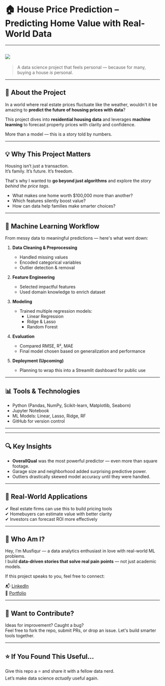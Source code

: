 # 🏠 House Price Prediction – Predicting Home Value with Real-World Data
---
![](https://nycdsa-blog-files.s3.us-east-2.amazonaws.com/2021/03/chaitali-majumder/house-price-497112-KhCJQICS.jpg)
---
> A data science project that feels personal — because for many, buying a house *is* personal.

---

## 📌 About the Project

In a world where real estate prices fluctuate like the weather, wouldn't it be amazing to **predict the future of housing prices with data**?

This project dives into **residential housing data** and leverages **machine learning** to forecast property prices with clarity and confidence.

More than a model — this is a story told by numbers.

---

## 💡 Why This Project Matters

Housing isn’t just a transaction.  
It’s family. It’s future. It’s freedom.

That's why I wanted to **go beyond just algorithms** and explore the *story behind the price tags*.

- What makes one home worth $100,000 more than another?
- Which features silently boost value?
- How can data help families make smarter choices?

---

## 🧠 Machine Learning Workflow

From messy data to meaningful predictions — here's what went down:

1. **Data Cleaning & Preprocessing**
   - Handled missing values
   - Encoded categorical variables
   - Outlier detection & removal

2. **Feature Engineering**
   - Selected impactful features
   - Used domain knowledge to enrich dataset

3. **Modeling**
   - Trained multiple regression models:
     - Linear Regression
     - Ridge & Lasso
     - Random Forest

4. **Evaluation**
   - Compared RMSE, R², MAE
   - Final model chosen based on generalization and performance

5. **Deployment (Upcoming)**
   - Planning to wrap this into a Streamlit dashboard for public use

---

## 📊 Tools & Technologies

- Python (Pandas, NumPy, Scikit-learn, Matplotlib, Seaborn)
- Jupyter Notebook
- ML Models: Linear, Lasso, Ridge, RF
- GitHub for version control

---

---

## 🔍 Key Insights

- **OverallQual** was the most powerful predictor — even more than square footage.
- Garage size and neighborhood added surprising predictive power.
- Outliers drastically skewed model accuracy until they were handled.

---

## 📎 Real-World Applications

✔ Real estate firms can use this to build pricing tools  
✔ Homebuyers can estimate value with better clarity  
✔ Investors can forecast ROI more effectively

---

## 👋 Who Am I?

Hey, I’m Musfiqur — a data analytics enthusiast in love with real-world ML problems.  
I build **data-driven stories that solve real pain points** — not just academic models.

If this project speaks to you, feel free to connect:

📬 [LinkedIn](https://www.linkedin.com/in/musfiqurrabeg)  
📁 [Portfolio](https://github.com/musfiqurrabeg) 

---

## 🚀 Want to Contribute?

Ideas for improvement? Caught a bug?  
Feel free to fork the repo, submit PRs, or drop an issue. Let's build smarter tools together.

---

## ⭐ If You Found This Useful...

Give this repo a ⭐ and share it with a fellow data nerd.  
Let’s make data science *actually* useful again.

